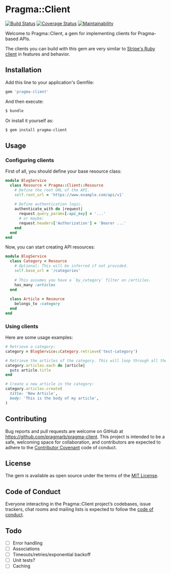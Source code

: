 # Pragma::Client

[![Build Status](https://travis-ci.org/pragmarb/pragma-client.svg?branch=master)](https://travis-ci.org/pragmarb/pragma-client)
[![Coverage Status](https://coveralls.io/repos/github/pragmarb/pragma-client/badge.svg?branch=master)](https://coveralls.io/github/pragmarb/pragma-client?branch=master)
[![Maintainability](https://api.codeclimate.com/v1/badges/986b54b1951aef56ce0e/maintainability)](https://codeclimate.com/github/pragmarb/pragma-client/maintainability)

Welcome to Pragma::Client, a gem for implementing clients for Pragma-based APIs.

The clients you can build with this gem are very similar to [Stripe's Ruby client](https://github.com/stripe/stripe-ruby)
in features and behavior.

## Installation

Add this line to your application's Gemfile:

```ruby
gem 'pragma-client'
```

And then execute:

```bash
$ bundle
```

Or install it yourself as:

```bash
$ gem install pragma-client
```

## Usage

### Configuring clients

First of all, you should define your base resource class:

```ruby
module BlogService
  class Resource < Pragma::Client::Resource
    # Define the root URL of the API.
    self.root_url = 'https://www.example.com/api/v1'
    
    # Define authentication logic.
    authenticate_with do |request|
      request.query_params[:api_key] = '...'
      # or maybe:
      request.headers['Authorization'] = 'Bearer ...' 
    end
  end
end
```

Now, you can start creating API resources:

```ruby
module BlogService
  class Category < Resource
    # Optional: This will be inferred if not provided.
    self.base_url = '/categories'
    
    # This assumes you have a `by_category` filter on /articles.
    has_many :articles
  end
  
  class Article < Resource
    belongs_to :category
  end
end
```

### Using clients

Here are some usage examples:

```ruby
# Retrieve a category:
category = BlogService::Category.retrieve('test-category')

# Retrieve the articles of the category. This will loop through all the pages:
category.articles.each do |article|
  puts article.title
end

# Create a new article in the category:
category.articles.create(
  title: 'New Article', 
  body: 'This is the body of my article',
) 
```

## Contributing

Bug reports and pull requests are welcome on GitHub at https://github.com/pragmarb/pragma-client. 
This project is intended to be a safe, welcoming space for collaboration, and contributors are 
expected to adhere to the [Contributor Covenant](http://contributor-covenant.org) code of conduct.

## License

The gem is available as open source under the terms of the [MIT License](https://opensource.org/licenses/MIT).

## Code of Conduct

Everyone interacting in the Pragma::Client project’s codebases, issue trackers, chat rooms and 
mailing lists is expected to follow the [code of conduct](https://github.com/pragmarb/pragma-client/blob/master/CODE_OF_CONDUCT.md).

## Todo

- [ ] Error handling
- [ ] Associations
- [ ] Timeouts/retries/exponential backoff
- [ ] Unit tests?
- [ ] Caching
